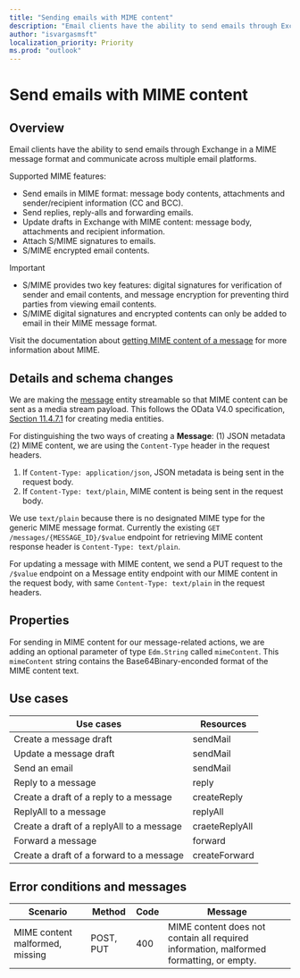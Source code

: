 ```yaml
---
title: "Sending emails with MIME content"
description: "Email clients have the ability to send emails through Exchange in a MIME message format."
author: "isvargasmsft"
localization_priority: Priority
ms.prod: "outlook"
---
```


# Send emails with MIME content

## Overview
Email clients have the ability to send emails through Exchange in a MIME message format and communicate across multiple email platforms.

Supported MIME features:
- Send emails in MIME format: message body contents, attachments and sender/recipient information (CC and BCC).
- Send replies, reply-alls and forwarding emails.
- Update drafts in Exchange with MIME content: message body, attachments and recipient information.
- Attach S/MIME signatures to emails.
- S/MIME encrypted email contents.

> [!IMPORTANT]
> * S/MIME provides two key features: digital signatures for verification of sender and email contents, and message encryption for preventing third parties from viewing email contents.
> * S/MIME digital signatures and encrypted contents can only be added to email in their MIME message format.

Visit the documentation about [getting MIME content of a message](../concepts/outlook-get-mime-message.md) for more information about MIME.

## Details and schema changes
We are making the [message](/graph/api/resources/message.md) entity streamable so that MIME content can be sent as a media stream payload. This follows the OData V4.0 specification, [Section 11.4.7.1](http://docs.oasis-open.org/odata/odata/v4.0/os/part1-protocol/odata-v4.0-os-part1-protocol.html#_Toc372793727) for creating media entities. 

For distinguishing the two ways of creating a **Message**: (1) JSON metadata (2) MIME content, we are using the `Content-Type` header in the request headers.

1. If `Content-Type: application/json`, JSON metadata is being sent in the request body.
2. If `Content-Type: text/plain`, MIME content is being sent in the request body.

We use `text/plain` because there is no designated MIME type for the generic MIME message format. Currently the existing `GET /messages/{MESSAGE_ID}/$value` endpoint for retrieving MIME content response header is `Content-Type: text/plain`.

For updating a message with MIME content, we send a PUT request to the `/$value` endpoint on a Message entity endpoint with our MIME content in the request body, with same `Content-Type: text/plain` in the request headers.

## Properties
For sending in MIME content for our message-related actions, we are adding an optional parameter of type `Edm.String` called `mimeContent`. This `mimeContent` string contains the Base64Binary-enconded format of the MIME content text.

## Use cases
| Use cases | Resources |
| -------------- | -------------- |
| Create a message draft | sendMail |
| Update a message draft| sendMail |
| Send an email | sendMail |
| Reply to a message | reply |
| Create a draft of a reply to a message | createReply 
| ReplyAll to a message | replyAll | 
| Create a draft of a replyAll to a message | craeteReplyAll |
| Forward a message | forward |
| Create a draft of a forward to a message | createForward | 

## Error conditions and messages

|Scenario|Method|Code|Message|
|--------|------|----|-------|
| MIME content malformed, missing | POST, PUT | 400 | MIME content does not contain all required information, malformed formatting, or empty. |


